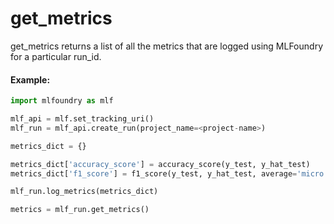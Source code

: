 # get\_metrics

get\_metrics returns a list of all the metrics that are logged using MLFoundry for a particular run\_id.

#### Example:

```python
import mlfoundry as mlf

mlf_api = mlf.set_tracking_uri()
mlf_run = mlf_api.create_run(project_name=<project-name>)

metrics_dict = {}

metrics_dict['accuracy_score'] = accuracy_score(y_test, y_hat_test)
metrics_dict['f1_score'] = f1_score(y_test, y_hat_test, average='micro')

mlf_run.log_metrics(metrics_dict)

metrics = mlf_run.get_metrics()
```
